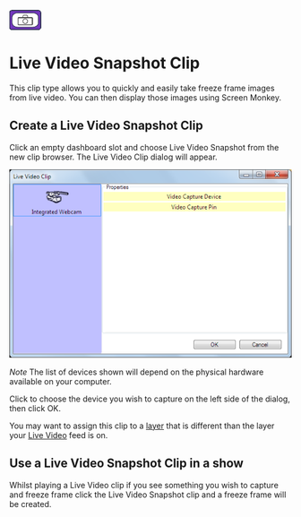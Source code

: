 ![](../../images/LiveVideoSnapshotIcon.png) 
# Live Video Snapshot Clip

This clip type allows you to quickly and easily take freeze frame images from live video. You can then display those images using Screen Monkey.

## Create a Live Video Snapshot Clip
Click an empty dashboard slot and choose Live Video Snapshot from the new clip browser. The Live Video Clip dialog will appear.

![](../../images/clip-live-video-snapshot.png)

*Note* The list of devices shown will depend on the physical hardware available on your computer.

Click to choose the device you wish to capture on the left side of the dialog, then click OK.

You may want to assign this clip to a [layer](../layers.md) that is different than the layer your [Live Video](LiveVideoClip.md) feed is on.

## Use a Live Video Snapshot Clip in a show
Whilst playing a Live Video clip if you see something you wish to capture and freeze frame click the Live Video Snapshot clip and a freeze frame will be created.